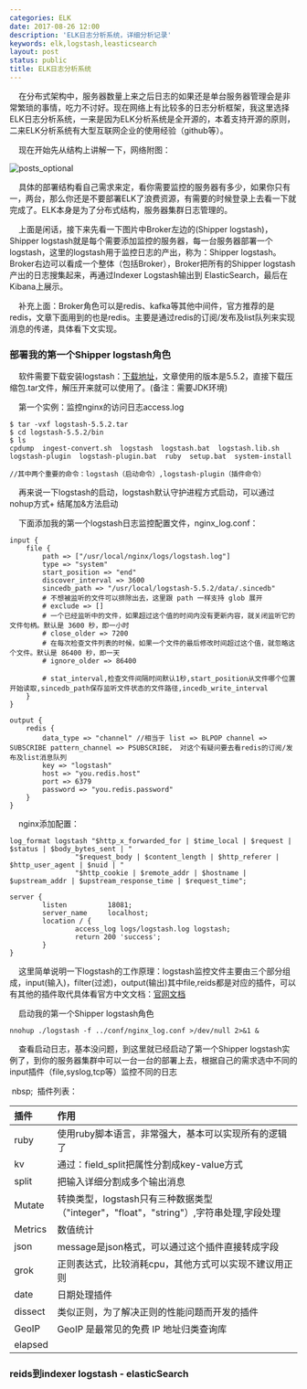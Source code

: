 ```yaml
---
categories: ELK
date: 2017-08-26 12:00
description: 'ELK日志分析系统，详细分析记录'
keywords: elk,logstash,leasticsearch
layout: post
status: public
title: ELK日志分析系统
---
```


&nbsp;&nbsp;&nbsp;&nbsp;在分布式架构中，服务器数量上来之后日志的如果还是单台服务器管理会是非常繁琐的事情，吃力不讨好。现在网络上有比较多的日志分析框架，我这里选择ELK日志分析系统，一来是因为ELK分析系统是全开源的，本着支持开源的原则，二来ELK分析系统有大型互联网企业的使用经验（github等）。

&nbsp;&nbsp;&nbsp;&nbsp;现在开始先从结构上讲解一下，网络附图：

![posts_optional](http://chenrd.me/images/posts/elk_01.jpg)

&nbsp;&nbsp;&nbsp;&nbsp;具体的部署结构看自己需求来定，看你需要监控的服务器有多少，如果你只有一，两台，那么你还是不要部署ELK了浪费资源，有需要的时候登录上去看一下就完成了。ELK本身是为了分布式结构，服务器集群日志管理的。

&nbsp;&nbsp;&nbsp;&nbsp;上面是闲话，接下来先看一下图片中Broker左边的(Shipper logstash)，Shipper logstash就是每个需要添加监控的服务器，每一台服务器部署一个logstash，这里的logstash用于监控日志的产出，称为：Shipper logstash。
Broker右边可以看成一个整体（包括Broker），Broker把所有的Shipper logstash产出的日志搜集起来，再通过Indexer Logstash输出到 ElasticSearch，最后在Kibana上展示。

&nbsp;&nbsp;&nbsp;&nbsp;补充上面：Broker角色可以是redis、kafka等其他中间件，官方推荐的是redis，文章下面用到的也是redis。主要是通过redis的订阅/发布及list队列来实现消息的传递，具体看下文实现。

### 部署我的第一个Shipper logstash角色
&nbsp;&nbsp;&nbsp;&nbsp;软件需要下载安装logstash：[下载地址](https://www.elastic.co/downloads/logstash)，文章使用的版本是5.5.2，直接下载压缩包.tar文件，解压开来就可以使用了。(备注：需要JDK环境)

&nbsp;&nbsp;&nbsp;&nbsp;第一个实例：监控nginx的访问日志access.log

```
$ tar -vxf logstash-5.5.2.tar
$ cd logstash-5.5.2/bin
$ ls
cpdump  ingest-convert.sh  logstash  logstash.bat  logstash.lib.sh  logstash-plugin  logstash-plugin.bat  ruby  setup.bat  system-install

//其中两个重要的命令：logstash（启动命令）,logstash-plugin（插件命令）
```

&nbsp;&nbsp;&nbsp;&nbsp;再来说一下logstash的启动，logstash默认守护进程方式启动，可以通过nohup方式+ 结尾加&方法启动

&nbsp;&nbsp;&nbsp;&nbsp;下面添加我的第一个logstash日志监控配置文件，nginx_log.conf：
```
input {
    file {
        path => ["/usr/local/nginx/logs/logstash.log"]
        type => "system"
        start_position => "end"
        discover_interval => 3600
        sincedb_path => "/usr/local/logstash-5.5.2/data/.sincedb"
        # 不想被监听的文件可以排除出去，这里跟 path 一样支持 glob 展开
        # exclude => []
        # 一个已经监听中的文件，如果超过这个值的时间内没有更新内容，就关闭监听它的文件句柄。默认是 3600 秒，即一小时
        # close_older => 7200
        # 在每次检查文件列表的时候，如果一个文件的最后修改时间超过这个值，就忽略这个文件。默认是 86400 秒，即一天
        # ignore_older => 86400

        # stat_interval,检查文件间隔时间默认1秒,start_position从文件哪个位置开始读取,sincedb_path保存监听文件状态的文件路径,incedb_write_interval
    }
}

output {
    redis {
        data_type => "channel" //相当于 list => BLPOP channel => SUBSCRIBE pattern_channel => PSUBSCRIBE， 对这个有疑问要去看redis的订阅/发布及list消息队列
        key => "logstash"
        host => "you.redis.host"
        port => 6379
        password => "you.redis.password"
    }
}
```

&nbsp;&nbsp;&nbsp;&nbsp;nginx添加配置：
```
log_format logstash "$http_x_forwarded_for | $time_local | $request | $status | $body_bytes_sent | "
                "$request_body | $content_length | $http_referer | $http_user_agent | $nuid | "
                "$http_cookie | $remote_addr | $hostname | $upstream_addr | $upstream_response_time | $request_time";

server {
        listen          18081;
        server_name     localhost;
        location / {
                access_log logs/logstash.log logstash;
                return 200 'success';
        }
}
```

&nbsp;&nbsp;&nbsp;&nbsp;这里简单说明一下logstash的工作原理：logstash监控文件主要由三个部分组成，input(输入)，filter(过滤)，output(输出)其中file,reids都是对应的插件，可以有其他的插件取代具体看官方中文文档：[官网文档](https://doc.yonyoucloud.com/doc/logstash-best-practice-cn/get_start/index.html)

&nbsp;&nbsp;&nbsp;&nbsp;启动我的第一个Shipper logstash角色
```
nnohup ./logstash -f ../conf/nginx_log.conf >/dev/null 2>&1 &
```

&nbsp;&nbsp;&nbsp;&nbsp;查看启动日志，基本没问题，到这里就已经启动了第一个Shipper logstash实例了，到你的服务器集群中可以一台一台的部署上去，根据自己的需求选中不同的input插件（file,syslog,tcp等）监控不同的日志

&nbsp;nbsp;&nbsp;&nbsp;插件列表：

|插件                 |作用                          |
|:-------------------|:-----------------------------|
|ruby                |使用ruby脚本语言，非常强大，基本可以实现所有的逻辑了 |
|kv                  |通过：field_split把属性分割成key-value方式       |
|split               |把输入详细分割成多个输出消息                      |
|Mutate              |转换类型，logstash只有三种数据类型（"integer"，"float"，"string"）,字符串处理,字段处理|
|Metrics             |数值统计                     |
|json                |message是json格式，可以通过这个插件直接转成字段|
|grok                |正则表达式，比较消耗cpu，其他方式可以实现不建议用正则|
|date                |日期处理插件                  |
|dissect             |类似正则，为了解决正则的性能问题而开发的插件    |
|GeoIP               |GeoIP 是最常见的免费 IP 地址归类查询库  |
|elapsed             |                              |

### reids到indexer logstash - elasticSearch








